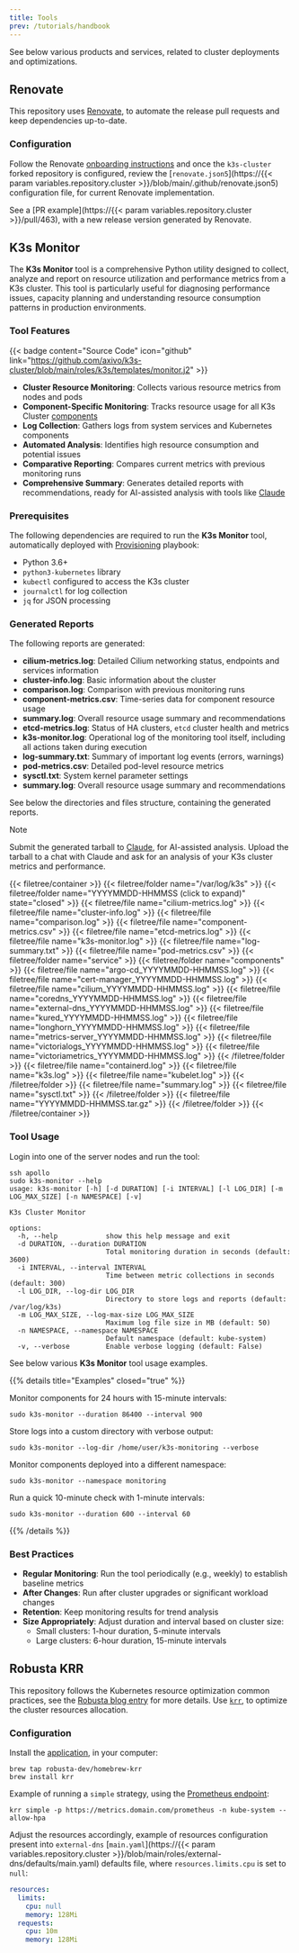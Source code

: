 ```yaml
---
title: Tools
prev: /tutorials/handbook
---
```


See below various products and services, related to cluster deployments and optimizations.

<!--more-->

## Renovate

This repository uses [Renovate](https://docs.renovatebot.com), to automate the release pull requests and keep dependencies up-to-date.

### Configuration

Follow the Renovate [onboarding instructions](https://docs.renovatebot.com/getting-started/installing-onboarding/) and once the `k3s-cluster` forked repository is configured, review the [`renovate.json5`](https://{{< param variables.repository.cluster >}}/blob/main/.github/renovate.json5) configuration file, for current Renovate implementation.

See a [PR example](https://{{< param variables.repository.cluster >}}/pull/463), with a new release version generated by Renovate.

## K3s Monitor

The **K3s Monitor** tool is a comprehensive Python utility designed to collect, analyze and report on resource utilization and performance metrics from a K3s cluster. This tool is particularly useful for diagnosing performance issues, capacity planning and understanding resource consumption patterns in production environments.

### Tool Features

{{< badge content="Source Code" icon="github" link="https://github.com/axivo/k3s-cluster/blob/main/roles/k3s/templates/monitor.j2" >}}

* **Cluster Resource Monitoring**: Collects various resource metrics from nodes and pods
* **Component-Specific Monitoring**: Tracks resource usage for all K3s Cluster [components](/k3s-cluster/wiki/guide/configuration/roles/#charts)
* **Log Collection**: Gathers logs from system services and Kubernetes components
* **Automated Analysis**: Identifies high resource consumption and potential issues
* **Comparative Reporting**: Compares current metrics with previous monitoring runs
* **Comprehensive Summary**: Generates detailed reports with recommendations, ready for AI-assisted analysis with tools like [Claude](https://claude.ai)

### Prerequisites

The following dependencies are required to run the **K3s Monitor** tool, automatically deployed with [Provisioning](/k3s-cluster/wiki/guide/playbooks/provisioning) playbook:

* Python 3.6+
* `python3-kubernetes` library
* `kubectl` configured to access the K3s cluster
* `journalctl` for log collection
* `jq` for JSON processing

### Generated Reports

The following reports are generated:

* **cilium-metrics.log**: Detailed Cilium networking status, endpoints and services information
* **cluster-info.log**: Basic information about the cluster
* **comparison.log**: Comparison with previous monitoring runs
* **component-metrics.csv**: Time-series data for component resource usage
* **summary.log**: Overall resource usage summary and recommendations
* **etcd-metrics.log**: Status of HA clusters, `etcd` cluster health and metrics
* **k3s-monitor.log**: Operational log of the monitoring tool itself, including all actions taken during execution
* **log-summary.txt**: Summary of important log events (errors, warnings)
* **pod-metrics.csv**: Detailed pod-level resource metrics
* **sysctl.txt**: System kernel parameter settings
* **summary.log**: Overall resource usage summary and recommendations

See below the directories and files structure, containing the generated reports.

> [!NOTE]
> Submit the generated tarball to [Claude](https://claude.ai), for AI-assisted analysis. Upload the tarball to a chat with Claude and ask for an analysis of your K3s cluster metrics and performance.

{{< filetree/container >}}
  {{< filetree/folder name="/var/log/k3s" >}}
    {{< filetree/folder name="YYYYMMDD-HHMMSS (click to expand)" state="closed" >}}
      {{< filetree/file name="cilium-metrics.log" >}}
      {{< filetree/file name="cluster-info.log" >}}
      {{< filetree/file name="comparison.log" >}}
      {{< filetree/file name="component-metrics.csv" >}}
      {{< filetree/file name="etcd-metrics.log" >}}
      {{< filetree/file name="k3s-monitor.log" >}}
      {{< filetree/file name="log-summary.txt" >}}
      {{< filetree/file name="pod-metrics.csv" >}}
      {{< filetree/folder name="service" >}}
        {{< filetree/folder name="components" >}}
          {{< filetree/file name="argo-cd_YYYYMMDD-HHMMSS.log" >}}
          {{< filetree/file name="cert-manager_YYYYMMDD-HHMMSS.log" >}}
          {{< filetree/file name="cilium_YYYYMMDD-HHMMSS.log" >}}
          {{< filetree/file name="coredns_YYYYMMDD-HHMMSS.log" >}}
          {{< filetree/file name="external-dns_YYYYMMDD-HHMMSS.log" >}}
          {{< filetree/file name="kured_YYYYMMDD-HHMMSS.log" >}}
          {{< filetree/file name="longhorn_YYYYMMDD-HHMMSS.log" >}}
          {{< filetree/file name="metrics-server_YYYYMMDD-HHMMSS.log" >}}
          {{< filetree/file name="victorialogs_YYYYMMDD-HHMMSS.log" >}}
          {{< filetree/file name="victoriametrics_YYYYMMDD-HHMMSS.log" >}}
        {{< /filetree/folder >}}
        {{< filetree/file name="containerd.log" >}}
        {{< filetree/file name="k3s.log" >}}
        {{< filetree/file name="kubelet.log" >}}
      {{< /filetree/folder >}}
      {{< filetree/file name="summary.log" >}}
      {{< filetree/file name="sysctl.txt" >}}
    {{< /filetree/folder >}}
    {{< filetree/file name="YYYYMMDD-HHMMSS.tar.gz" >}}
  {{< /filetree/folder >}}
{{< /filetree/container >}}

### Tool Usage

Login into one of the server nodes and run the tool:

```shell
ssh apollo
sudo k3s-monitor --help
usage: k3s-monitor [-h] [-d DURATION] [-i INTERVAL] [-l LOG_DIR] [-m LOG_MAX_SIZE] [-n NAMESPACE] [-v]

K3s Cluster Monitor

options:
  -h, --help            show this help message and exit
  -d DURATION, --duration DURATION
                        Total monitoring duration in seconds (default: 3600)
  -i INTERVAL, --interval INTERVAL
                        Time between metric collections in seconds (default: 300)
  -l LOG_DIR, --log-dir LOG_DIR
                        Directory to store logs and reports (default: /var/log/k3s)
  -m LOG_MAX_SIZE, --log-max-size LOG_MAX_SIZE
                        Maximum log file size in MB (default: 50)
  -n NAMESPACE, --namespace NAMESPACE
                        Default namespace (default: kube-system)
  -v, --verbose         Enable verbose logging (default: False)
  ```

See below various **K3s Monitor** tool usage examples.

{{% details title="Examples" closed="true" %}}

Monitor components for 24 hours with 15-minute intervals:

```shell
sudo k3s-monitor --duration 86400 --interval 900
```

Store logs into a custom directory with verbose output:

```shell
sudo k3s-monitor --log-dir /home/user/k3s-monitoring --verbose
```

Monitor components deployed into a different namespace:

```shell
sudo k3s-monitor --namespace monitoring
```

Run a quick 10-minute check with 1-minute intervals:

```shell
sudo k3s-monitor --duration 600 --interval 60
```

{{% /details %}}

### Best Practices

* **Regular Monitoring**: Run the tool periodically (e.g., weekly) to establish baseline metrics
* **After Changes**: Run after cluster upgrades or significant workload changes
* **Retention**: Keep monitoring results for trend analysis
* **Size Appropriately**: Adjust duration and interval based on cluster size:
  * Small clusters: 1-hour duration, 5-minute intervals
  * Large clusters: 6-hour duration, 15-minute intervals

## Robusta KRR

This repository follows the Kubernetes resource optimization common practices, see the [Robusta blog entry](https://home.robusta.dev/blog/stop-using-cpu-limits) for more details. Use [`krr`](https://github.com/robusta-dev/krr), to optimize the cluster resources allocation.

### Configuration

Install the [application](https://github.com/robusta-dev/krr?tab=readme-ov-file#installation-methods), in your computer:

```shell
brew tap robusta-dev/homebrew-krr
brew install krr
```

Example of running a `simple` strategy, using the [Prometheus endpoint](/k3s-cluster/tutorials/handbook/externaldns/#victoria-metrics):

```shell
krr simple -p https://metrics.domain.com/prometheus -n kube-system --allow-hpa
```

Adjust the resources accordingly, example of resources configuration present into `external-dns` [`main.yaml`](https://{{< param variables.repository.cluster >}}/blob/main/roles/external-dns/defaults/main.yaml) defaults file, where `resources.limits.cpu` is set to `null`:

```yaml
resources:
  limits:
    cpu: null
    memory: 128Mi
  requests:
    cpu: 10m
    memory: 128Mi
```
